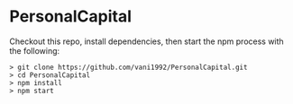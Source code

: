# PersonalCapital



Checkout this repo, install dependencies, then start the npm process with the following:

```
> git clone https://github.com/vani1992/PersonalCapital.git
> cd PersonalCapital
> npm install
> npm start
```




